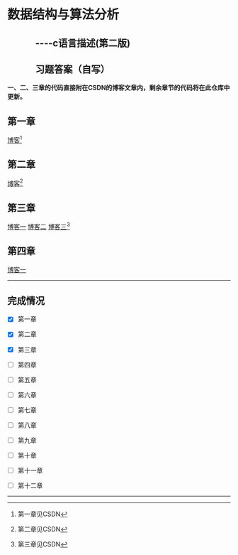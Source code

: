 # 数据结构与算法分析
## &emsp;&emsp;&emsp;----c语言描述(第二版)
## &emsp;&emsp;&emsp;习题答案（自写）

**一、二、三章的代码直接附在CSDN的博客文章内，剩余章节的代码将在此仓库中更新。**
## 第一章
[博客](https://blog.csdn.net/fuluoyide312/article/details/106541609)[^1]
## 第二章
[博客](https://blog.csdn.net/fuluoyide312/article/details/106541739)[^2]
## 第三章
[博客一](https://blog.csdn.net/fuluoyide312/article/details/107072747)
[博客二](https://blog.csdn.net/fuluoyide312/article/details/107073485)
[博客三](https://blog.csdn.net/fuluoyide312/article/details/107073901)[^3]
## 第四章
[博客一](https://blog.csdn.net/fuluoyide312/article/details/110231695)







---------
## 完成情况
- [x] 第一章
- [x] 第二章
- [x] 第三章
- [ ] 第四章
- [ ] 第五章
- [ ] 第六章
- [ ] 第七章
- [ ] 第八章
- [ ] 第九章
- [ ] 第十章
- [ ] 第十一章
- [ ] 第十二章



----------
[^1]:第一章见CSDN
[^2]:第二章见CSDN
[^3]:第三章见CSDN